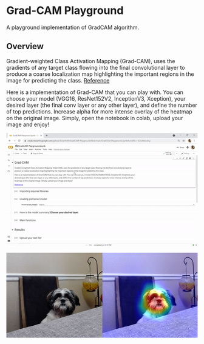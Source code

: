 # Grad-CAM Playground
A playground implementation of GradCAM algorithm.

## Overview

Gradient-weighted Class Activation Mapping (Grad-CAM), uses the gradients of any target class flowing into the final convolutional
layer to produce a coarse localization map highlighting the
important regions in the image for predicting the class. [Reference](https://arxiv.org/pdf/1610.02391.pdf)

Here is a implementation of Grad-CAM that you can play with. You can choose your model (VGG16, ResNet152V2, InceptionV3, Xception), your desired layer (the final conv layer or any other layer), and define the number of top predictions. Increase alpha for more intense overlay of the heatmap on the original image.
Simply, open the notebook in colab, upload your image and enjoy!


![Demo](img/demo-gradcam-playground.gif)

![output_img](img/output.png)
